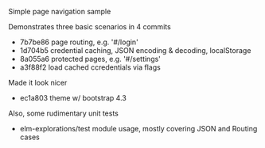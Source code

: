 Simple page navigation sample


Demonstrates three basic scenarios in 4 commits
- 7b7be86 page routing, e.g. '#/login'
- 1d704b5 credential caching, JSON encoding & decoding, localStorage
- 8a055a6 protected pages, e.g. '#/settings'
- a3f88f2 load cached ccredentials via flags

Made it look nicer
- ec1a803 theme w/ bootstrap 4.3

Also, some rudimentary unit tests
- elm-explorations/test module usage, mostly covering JSON and Routing cases
